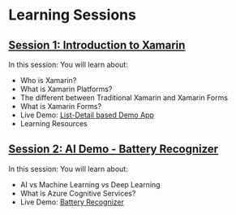 # Learning Sessions

## [Session 1: Introduction to Xamarin](https://github.com/wingchanatibsa/LearningSessions/tree/master/IntroductionToXamarin)
In this session: You will learn about:
* Who is Xamarin?
* What is Xamarin Platforms?
* The different between Traditional Xamarin and Xamarin Forms
* What is Xamarin Forms?
* Live Demo: [List-Detail based Demo App](https://github.com/wingchanatibsa/LearningSessions/tree/master/IntroductionToXamarin/XamarinDemo)
* Learning Resources

## [Session 2: AI Demo - Battery Recognizer](https://github.com/wingchanatibsa/LearningSessions/tree/master/BatteryRecorgnizer)
In this session: You will learn about:
* AI vs Machine Learning vs Deep Learning
* What is Azure Cognitive Services?
* Live Demo: [Battery Recognizer](https://github.com/wingchanatibsa/LearningSessions/tree/master/BatteryRecorgnizer/DemoApp)


